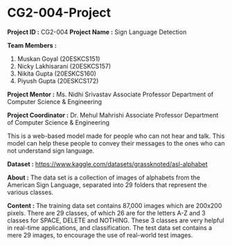 # CG2-004-Project

**Project ID :** CG2-004
**Project Name :** Sign Language Detection

**Team Members :**
1. Muskan Goyal (20ESKCS151)
2. Nicky Lakhisarani (20ESKCS157)
3. Nikita Gupta (20ESKCS160)
4. Piyush Gupta (20ESKCS172)

**Project Mentor :**
Ms. Nidhi Srivastav
Associate Professor
Department of Computer Science & Engineering

**Project Coordinator :**
Dr. Mehul Mahrishi
Associate Professor
Department of Computer Science & Engineering

This is a web-based model made for people who can not hear and talk. This model can help these people to convey their messages to the ones who can not understand sign language. 

**Dataset :** https://www.kaggle.com/datasets/grassknoted/asl-alphabet

**About :** The data set is a collection of images of alphabets from the American Sign Language, separated into 29 folders that represent the various classes.

**Content :** The training data set contains 87,000 images which are 200x200 pixels. There are 29 classes, of which 26 are for the letters A-Z and 3 classes for SPACE, DELETE and NOTHING.
These 3 classes are very helpful in real-time applications, and classification.
The test data set contains a mere 29 images, to encourage the use of real-world test images.


